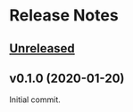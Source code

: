 # Release Notes

## [Unreleased](https://github.com/laravel/airlock/compare/v0.1.0...master)


## v0.1.0 (2020-01-20)

Initial commit.
